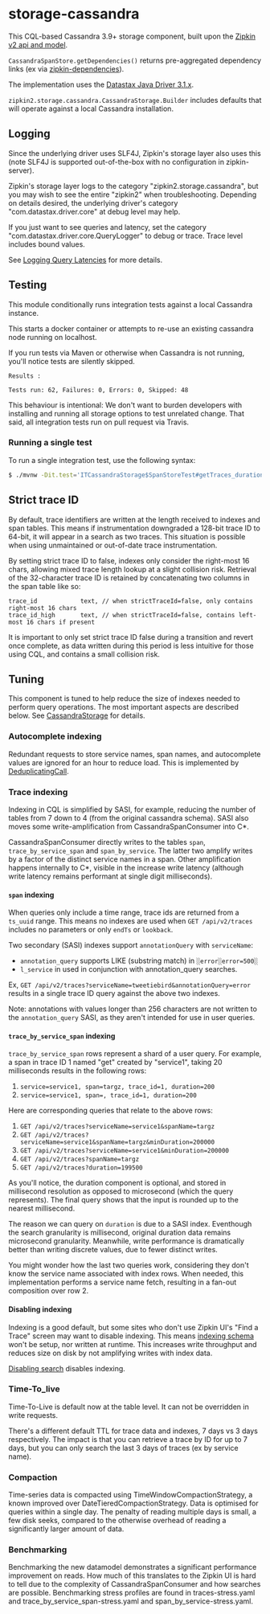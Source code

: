 # storage-cassandra

This CQL-based Cassandra 3.9+ storage component, built upon the [Zipkin v2 api and model](http://zipkin.io/zipkin-api/#/default/post_spans).

`CassandraSpanStore.getDependencies()` returns pre-aggregated dependency links (ex via [zipkin-dependencies](https://github.com/openzipkin/zipkin-dependencies)).

The implementation uses the [Datastax Java Driver 3.1.x](https://github.com/datastax/java-driver).

`zipkin2.storage.cassandra.CassandraStorage.Builder` includes defaults that will operate against a local Cassandra installation.

## Logging
Since the underlying driver uses SLF4J, Zipkin's storage layer also uses
this (note SLF4J is supported out-of-the-box with no configuration in
zipkin-server).

Zipkin's storage layer logs to the category "zipkin2.storage.cassandra",
but you may wish to see the entire "zipkin2" when troubleshooting.
Depending on details desired, the underlying driver's category
"com.datastax.driver.core" at debug level may help.

If you just want to see queries and latency, set the category
"com.datastax.driver.core.QueryLogger" to debug or trace. Trace level
includes bound values.

See [Logging Query Latencies](http://docs.datastax.com/en/developer/java-driver/3.0/supplemental/manual/logging/#logging-query-latencies) for more details.

## Testing
This module conditionally runs integration tests against a local Cassandra instance.

This starts a docker container or attempts to re-use an existing cassandra node running on localhost.

If you run tests via Maven or otherwise when Cassandra is not running,
you'll notice tests are silently skipped.
```
Results :

Tests run: 62, Failures: 0, Errors: 0, Skipped: 48
```

This behaviour is intentional: We don't want to burden developers with
installing and running all storage options to test unrelated change.
That said, all integration tests run on pull request via Travis.

### Running a single test

To run a single integration test, use the following syntax:

```bash
$ ./mvnw -Dit.test='ITCassandraStorage$SpanStoreTest#getTraces_duration' -pl zipkin-storage/zipkin2_cassandra clean verify
```

## Strict trace ID
By default, trace identifiers are written at the length received to indexes and span tables. This
means if instrumentation downgraded a 128-bit trace ID to 64-bit, it will appear in a search as two
traces. This situation is possible when using unmaintained or out-of-date trace instrumentation.

By setting strict trace ID to false, indexes only consider the right-most 16 chars, allowing mixed
trace length lookup at a slight collision risk. Retrieval of the 32-character trace ID is retained
by concatenating two columns in the span table like so:

```
trace_id            text, // when strictTraceId=false, only contains right-most 16 chars
trace_id_high       text, // when strictTraceId=false, contains left-most 16 chars if present
```

It is important to only set strict trace ID false during a transition and revert once complete, as
data written during this period is less intuitive for those using CQL, and contains a small
collision risk.

## Tuning
This component is tuned to help reduce the size of indexes needed to
perform query operations. The most important aspects are described below.
See [CassandraStorage](src/main/java/zipkin2/storage/cassandra/CassandraStorage.java) for details.

### Autocomplete indexing
Redundant requests to store service names, span names, and autocomplete
values are ignored for an hour to reduce load. This is implemented by
[DeduplicatingCall](src/main/java/zipkin2/storage/cassandra/internal/call/DeduplicatingCall.java).

### Trace indexing
Indexing in CQL is simplified by SASI, for example, reducing the number
of tables from 7 down to 4 (from the original cassandra schema). SASI
also moves some write-amplification from CassandraSpanConsumer into C*.

CassandraSpanConsumer directly writes to the tables `span`,
`trace_by_service_span` and `span_by_service`. The latter two
amplify writes by a factor of the distinct service names in a span.
Other amplification happens internally to C*, visible in the increase
write latency (although write latency remains performant at single digit
milliseconds).

#### `span` indexing
When queries only include a time range, trace ids are returned from a `ts_uuid`
range. This means no indexes are used when `GET /api/v2/traces` includes no
parameters or only `endTs` or `lookback`.

Two secondary (SASI) indexes support `annotationQuery` with `serviceName`:
* `annotation_query` supports LIKE (substring match) in `░error░error=500░`
* `l_service` in used in conjunction with annotation_query searches.

Ex, `GET /api/v2/traces?serviceName=tweetiebird&annotationQuery=error` results
in a single trace ID query against the above two indexes.

Note: annotations with values longer than 256 characters are not written to the
`annotation_query` SASI, as they aren't intended for use in user queries.

#### `trace_by_service_span` indexing

`trace_by_service_span` rows represent a shard of a user query. For example, a
span in trace ID 1 named "get" created by "service1", taking 20 milliseconds
results in the following rows:

1. `service=service1, span=targz, trace_id=1, duration=200`
2. `service=service1, span=, trace_id=1, duration=200`

Here are corresponding queries that relate to the above rows:
1. `GET /api/v2/traces?serviceName=service1&spanName=targz`
1. `GET /api/v2/traces?serviceName=service1&spanName=targz&minDuration=200000`
1. `GET /api/v2/traces?serviceName=service1&minDuration=200000`
2. `GET /api/v2/traces?spanName=targz`
2. `GET /api/v2/traces?duration=199500`

As you'll notice, the duration component is optional, and stored in
millisecond resolution as opposed to microsecond (which the query represents).
The final query shows that the input is rounded up to the nearest millisecond.

The reason we can query on `duration` is due to a SASI index. Eventhough the
search granularity is millisecond, original duration data remains microsecond
granularity. Meanwhile, write performance is dramatically better than writing
discrete values, due to fewer distinct writes.

You might wonder how the last two queries work, considering they don't know
the service name associated with index rows. When needed, this implementation
performs a service name fetch, resulting in a fan-out composition over row 2.

#### Disabling indexing
Indexing is a good default, but some sites who don't use Zipkin UI's
"Find a Trace" screen may want to disable indexing. This means [indexing schema](src/main/resources/zipkin2-schema-indexes.cql)
won't be setup, nor written at runtime. This increases write throughput
and reduces size on disk by not amplifying writes with index data.

[Disabling search](../../README.md#disabling-search) disables indexing.

### Time-To_live
Time-To-Live is default now at the table level. It can not be overridden in write requests.

There's a different default TTL for trace data and indexes, 7 days vs 3 days respectively. The impact is that you can
retrieve a trace by ID for up to 7 days, but you can only search the last 3 days of traces (ex by service name).

### Compaction
Time-series data is compacted using TimeWindowCompactionStrategy, a known improved over DateTieredCompactionStrategy. Data is
optimised for queries within a single day. The penalty of reading multiple days is small, a few disk seeks, compared to the
otherwise overhead of reading a significantly larger amount of data.

### Benchmarking
Benchmarking the new datamodel demonstrates a significant performance improvement on reads. How much of this translates to the
Zipkin UI is hard to tell due to the complexity of CassandraSpanConsumer and how searches are possible. Benchmarking stress
profiles are found in traces-stress.yaml and trace_by_service_span-stress.yaml and span_by_service-stress.yaml.
